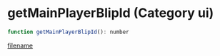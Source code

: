 # getMainPlayerBlipId (Category ui)

```js
function getMainPlayerBlipId(): number
```

[filename](getMainPlayerBlipId_m.md ':include')